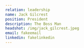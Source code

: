 ```yaml
---
relation: leadership
name: Jack Gilcrest
position: President
description: The Boss Man
headshot: /img/jack_gilcrest.jpeg
email: fakeemail
linkedin: fakelinkedin
---
```

